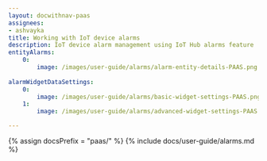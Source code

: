 ```yaml
---
layout: docwithnav-paas
assignees:
- ashvayka
title: Working with IoT device alarms
description: IoT device alarm management using IoT Hub alarms feature
entityAlarms:
    0:
        image: /images/user-guide/alarms/alarm-entity-details-PAAS.png
        
alarmWidgetDataSettings:
    0:
        image: /images/user-guide/alarms/basic-widget-settings-PAAS.png
    1:
        image: /images/user-guide/alarms/advanced-widget-settings-PAAS.png        

---
```


{% assign docsPrefix = "paas/" %}
{% include docs/user-guide/alarms.md %}
